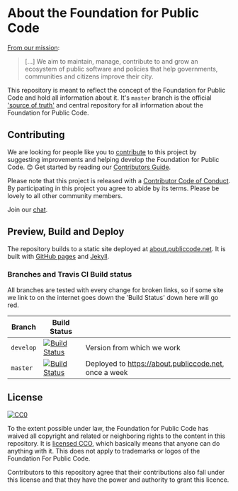 # About the Foundation for Public Code

[From our mission](mission/index.md):

> [...] We aim to maintain, manage, contribute to and grow an ecosystem of public software and policies that help governments, communities and citizens improve their city.

This repository is meant to reflect the concept of the Foundation for Public Code and hold all information about it.
It's `master` branch is the official ['source of truth'](GOVERNANCE.md) and central repository for all information about the Foundation for Public Code.

## Contributing

We are looking for people like you to [contribute](CONTRIBUTING.md) to this project by suggesting improvements and helping develop the Foundation for Public Code. 😊 Get started by reading our [Contributors Guide](CONTRIBUTING.md).

Please note that this project is released with a [Contributor Code of Conduct](CODE_OF_CONDUCT.md). By participating in this project you agree to abide by its terms. Please be lovely to all other community members.

Join our [chat](https://riot.im/app/#/room/#publiccodenet:matrix.org).

## Preview, Build and Deploy

The repository builds to a static site deployed at [about.publiccode.net](https://about.publiccode.net/). It is built with [GitHub pages](https://pages.github.com) and [Jekyll](https://jekyllrb.com/).

### Branches and Travis CI Build status

All branches are tested with every change for broken links, so if some site we link to on the internet goes down the 'Build Status' down here will go red.

| Branch | Build Status | |
|----|----|----|
| `develop` | [![Build Status](https://travis-ci.org/publiccodenet/about.svg?branch=develop)](https://travis-ci.org/publiccodenet/about/branches) | Version from which we work |
| `master` | [![Build Status](https://travis-ci.org/publiccodenet/about.svg?branch=master)](https://travis-ci.org/publiccodenet/about/branches) | Deployed to <https://about.publiccode.net>, once a week |

## License

[![CC0](https://licensebuttons.net/p/zero/1.0/88x31.png)](https://creativecommons.org/publicdomain/zero/1.0/)

To the extent possible under law, the Foundation for Public Code has waived all copyright and related or neighboring rights to the content in this repository. It is [licensed CCO](https://creativecommons.org/publicdomain/zero/1.0/), which basically means that anyone can do anything with it. This does not apply to trademarks or logos of the Foundation For Public Code.

Contributors to this repository agree that their contributions also fall under this license and that they have the power and authority to grant this licence.
